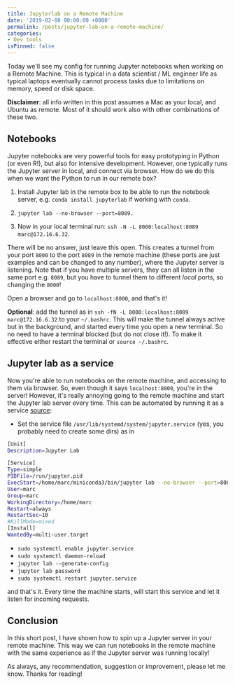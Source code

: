```yaml
---
title: Jupyterlab on a Remote Machine
date: '2019-02-08 00:00:00 +0000'
permalink: /posts/jupyter-lab-on-a-remote-machine/
categories:
- Dev tools
isPinned: false
---
```


Today we'll see my config for running Jupyter notebooks when working on a Remote Machine. This is typical in a data scientist / ML engineer life as typical laptops eventually cannot process tasks due to limitations on memory, speed or disk space.

 **Disclaimer**: all info written in this post assumes a Mac as your local, and Ubuntu as remote. Most of it should work also with other combinations of these two.


## Notebooks

Jupyter notebooks are very powerful tools for easy prototyping in Python (or even R!), but also for intensive development. However, one typically runs the Jupyter server in local, and connect via browser. How do we do this when we want the Python to run in our remote box?

1. Install Jupyter lab in the remote box to be able to run the notebook server, e.g. `conda install jupyterlab` if working with `conda`.

1. `jupyter lab --no-browser --port=8089.`

1. Now in your local terminal run: `ssh -N -L 8000:localhost:8089 marc@172.16.6.32`.

There will be no answer, just leave this open.
This creates a tunnel from your port `8000` to the port `8089` in the remote machine (these ports are just examples and can be changed to any number), where the Jupyter server is listening. Note that if you
have multiple servers, they can all listen in the same port e.g. `8089`, but you have to tunnel them to different *local* ports, so changing the `8000`!

Open a browser and go to `localhost:8000`, and that's it!

**Optional**: add the tunnel as in `ssh -fN -L 8000:localhost:8089 marc@172.16.6.32`
to your `~/.bashrc`. This will make the tunnel always active but in the background, and started every time you open a new terminal. So no need to have a terminal blocked (but do not close it!).
To make it effective either restart the terminal or `source ~/.bashrc`.


## Jupyter lab as a service

Now you're able to run notebooks on the remote machine, and accessing to them via browser. So, even though it says `localhost:8000`, you're in the server! However, it's really annoying going to the remote machine and start the Jupyter lab server every time. This can be automated by running it as a service <a href="https://aichamp.wordpress.com/2017/06/13/setting-up-jupyter-notebook-server-as-service-in-ubuntu-16-04/">source</a>:

* Set the service file `/usr/lib/systemd/system/jupyter.service` (yes, you probably need to create some dirs) as in
```bash 
[Unit]
Description=Jupyter Lab

[Service]
Type=simple
PIDFile=/run/jupyter.pid
ExecStart=/home/marc/miniconda3/bin/jupyter lab --no-browser --port=8089
User=marc
Group=marc
WorkingDirectory=/home/marc
Restart=always
RestartSec=10
#KillMode=mixed
[Install]
WantedBy=multi-user.target
```

* `sudo systemctl enable jupyter.service`
* `sudo systemctl daemon-reload`
* `jupyter lab --generate-config`
* `jupyter lab password`
* `sudo systemctl restart jupyter.service`


and that's it. Every time the machine starts, will start this service and let it listen for incoming requests.


 ## Conclusion

In this short post, I have shown how to spin up a Jupyter server in your remote machine. This way we can run notebooks in the remote machine with the same experience as if the Jupyter server was running locally!

As always, any recommendation, suggestion or improvement, please let me know. Thanks for reading!
